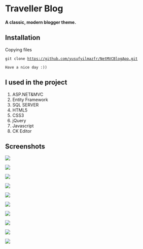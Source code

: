 # Traveller Blog

**A classic, modern blogger theme.**

## Installation 
Copying files

<code>git clone https://github.com/yusufyilmazfr/NetMVCBlogApp.git </code>
 
 <code>Have a nice day :)) </code>
## I used in the project

 1. ASP.NET&MVC
 2. Entity Framework
 3. SQL SERVER
 4. HTML5
 5. CSS3
 6. jQuery
 7. Javascript
 8. CK Editor

## Screenshots


![
](https://i.ibb.co/bKnm95y/1.png)

![
](https://i.ibb.co/JyVmXkd/3.png)

![
](https://i.ibb.co/8DqxNN0/2.png)

![
](https://i.ibb.co/nrdSf6T/4.png)

![
](https://i.ibb.co/h2MZz1N/5.png)

![
](https://i.ibb.co/tcX2r1H/6.png)

![
](https://i.ibb.co/NstVwgt/8.png)

![
](https://i.ibb.co/8bkJBVn/9.png)

![
](https://i.ibb.co/k3DFV8h/10.png)

![
](https://i.ibb.co/kqQWtjh/11.png)
